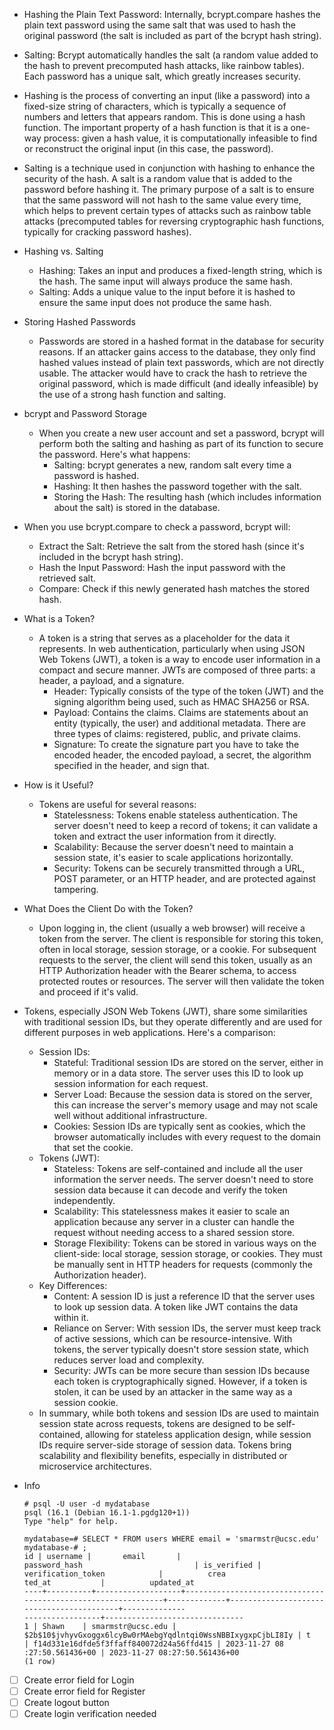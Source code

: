 - Hashing the Plain Text Password: Internally, bcrypt.compare hashes the plain text password using the same salt that was used to hash the original password (the salt is included as part of the bcrypt hash string).
- Salting: Bcrypt automatically handles the salt (a random value added to the hash to prevent precomputed hash attacks, like rainbow tables). Each password has a unique salt, which greatly increases security.
- Hashing is the process of converting an input (like a password) into a fixed-size string of characters, which is typically a sequence of numbers and letters that appears random. This is done using a hash function. The important property of a hash function is that it is a one-way process: given a hash value, it is computationally infeasible to find or reconstruct the original input (in this case, the password).
- Salting is a technique used in conjunction with hashing to enhance the security of the hash. A salt is a random value that is added to the password before hashing it. The primary purpose of a salt is to ensure that the same password will not hash to the same value every time, which helps to prevent certain types of attacks such as rainbow table attacks (precomputed tables for reversing cryptographic hash functions, typically for cracking password hashes).
- Hashing vs. Salting
    - Hashing: Takes an input and produces a fixed-length string, which is the hash. The same input will always produce the same hash.
    - Salting: Adds a unique value to the input before it is hashed to ensure the same input does not produce the same hash.
- Storing Hashed Passwords
    - Passwords are stored in a hashed format in the database for security reasons. If an attacker gains access to the database, they only find hashed values instead of plain text passwords, which are not directly usable. The attacker would have to crack the hash to retrieve the original password, which is made difficult (and ideally infeasible) by the use of a strong hash function and salting.
- bcrypt and Password Storage
  - When you create a new user account and set a password, bcrypt will perform both the salting and hashing as part of its function to secure the password. Here's what happens:
    - Salting: bcrypt generates a new, random salt every time a password is hashed.
    - Hashing: It then hashes the password together with the salt.
    - Storing the Hash: The resulting hash (which includes information about the salt) is stored in the database.
- When you use bcrypt.compare to check a password, bcrypt will:
    - Extract the Salt: Retrieve the salt from the stored hash (since it's included in the bcrypt hash string).
    - Hash the Input Password: Hash the input password with the retrieved salt.
    - Compare: Check if this newly generated hash matches the stored hash.
- What is a Token?
    - A token is a string that serves as a placeholder for the data it represents. In web authentication, particularly when using JSON Web Tokens (JWT), a token is a way to encode user information in a compact and secure manner. JWTs are composed of three parts: a header, a payload, and a signature.
        - Header: Typically consists of the type of the token (JWT) and the signing algorithm being used, such as HMAC SHA256 or RSA.
        - Payload: Contains the claims. Claims are statements about an entity (typically, the user) and additional metadata. There are three types of claims: registered, public, and private claims.
        - Signature: To create the signature part you have to take the encoded header, the encoded payload, a secret, the algorithm specified in the header, and sign that.
- How is it Useful?
    - Tokens are useful for several reasons:
        - Statelessness: Tokens enable stateless authentication. The server doesn't need to keep a record of tokens; it can validate a token and extract the user information from it directly.
        - Scalability: Because the server doesn't need to maintain a session state, it's easier to scale applications horizontally.
        - Security: Tokens can be securely transmitted through a URL, POST parameter, or an HTTP header, and are protected against tampering.
- What Does the Client Do with the Token?
  - Upon logging in, the client (usually a web browser) will receive a token from the server. The client is responsible for storing this token, often in local storage, session storage, or a cookie. For subsequent requests to the server, the client will send this token, usually as an HTTP Authorization header with the Bearer schema, to access protected routes or resources. The server will then validate the token and proceed if it's valid.


- Tokens, especially JSON Web Tokens (JWT), share some similarities with traditional session IDs, but they operate differently and are used for different purposes in web applications. Here's a comparison:
    - Session IDs:
        - Stateful: Traditional session IDs are stored on the server, either in memory or in a data store. The server uses this ID to look up session information for each request.
        - Server Load: Because the session data is stored on the server, this can increase the server's memory usage and may not scale well without additional infrastructure.
        - Cookies: Session IDs are typically sent as cookies, which the browser automatically includes with every request to the domain that set the cookie.
    - Tokens (JWT):
        - Stateless: Tokens are self-contained and include all the user information the server needs. The server doesn't need to store session data because it can decode and verify the token independently.
        - Scalability: This statelessness makes it easier to scale an application because any server in a cluster can handle the request without needing access to a shared session store.
        - Storage Flexibility: Tokens can be stored in various ways on the client-side: local storage, session storage, or cookies. They must be manually sent in HTTP headers for requests (commonly the Authorization header).
    - Key Differences:
        - Content: A session ID is just a reference ID that the server uses to look up session data. A token like JWT contains the data within it.
        - Reliance on Server: With session IDs, the server must keep track of active sessions, which can be resource-intensive. With tokens, the server typically doesn't store session state, which reduces server load and complexity.
        - Security: JWTs can be more secure than session IDs because each token is cryptographically signed. However, if a token is stolen, it can be used by an attacker in the same way as a session cookie.
    - In summary, while both tokens and session IDs are used to maintain session state across requests, tokens are designed to be self-contained, allowing for stateless application design, while session IDs require server-side storage of session data. Tokens bring scalability and flexibility benefits, especially in distributed or microservice architectures.
- Info
    ```Console
    # psql -U user -d mydatabase
    psql (16.1 (Debian 16.1-1.pgdg120+1))
    Type "help" for help.

    mydatabase=# SELECT * FROM users WHERE email = 'smarmstr@ucsc.edu'
    mydatabase-# ;
    id | username |       email       |                        password_hash                         | is_verified |            verification_token            |          crea
    ted_at           |          updated_at           
    ----+----------+-------------------+--------------------------------------------------------------+-------------+------------------------------------------+--------------
    -----------------+-------------------------------
    1 | Shawn    | smarmstr@ucsc.edu | $2b$10$jvhyvGxoggx6lcyBw0rMAebgYqdlntqi0WssNBBIxygxpCjbLI8Iy | t           | f14d331e16dfde5f3ffaff840072d24a56ffd415 | 2023-11-27 08
    :27:50.561436+00 | 2023-11-27 08:27:50.561436+00
    (1 row)
    ```

- [ ] Create error field for Login
- [ ] Create error field for Register
- [ ] Create logout button
- [ ] Create login verification needed